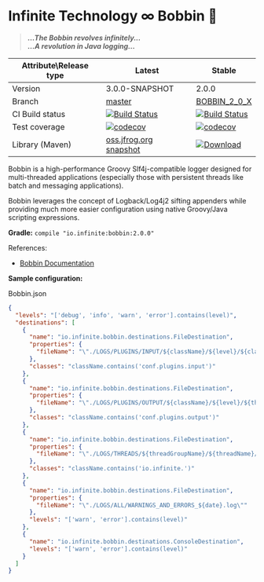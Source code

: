 # Infinite Technology ∞ Bobbin 📼

> ***...The Bobbin revolves infinitely...*** \
***...A revolution in Java logging...***

|Attribute\Release type|Latest|Stable|
|----------------------|------|------|
|Version|3.0.0-SNAPSHOT|2.0.0|
|Branch|[master](https://github.com/INFINITE-TECHNOLOGY/BOBBIN)|[BOBBIN_2_0_X](https://github.com/INFINITE-TECHNOLOGY/BOBBIN/tree/BOBBIN_2_0_X)|
|CI Build status|[![Build Status](https://travis-ci.com/INFINITE-TECHNOLOGY/BOBBIN.svg?branch=master)](https://travis-ci.com/INFINITE-TECHNOLOGY/BOBBIN)|[![Build Status](https://travis-ci.com/INFINITE-TECHNOLOGY/BOBBIN.svg?branch=BOBBIN_2_0_X)](https://travis-ci.com/INFINITE-TECHNOLOGY/BOBBIN)|
|Test coverage|[![codecov](https://codecov.io/gh/INFINITE-TECHNOLOGY/BOBBIN/branch/master/graphs/badge.svg)](https://codecov.io/gh/INFINITE-TECHNOLOGY/BOBBIN/branch/master/graphs)|[![codecov](https://codecov.io/gh/INFINITE-TECHNOLOGY/BOBBIN/branch/BOBBIN_2_0_X/graphs/badge.svg)](https://codecov.io/gh/INFINITE-TECHNOLOGY/BOBBIN/branch/BOBBIN_2_0_X/graphs)|
|Library (Maven)|[oss.jfrog.org snapshot](https://oss.jfrog.org/artifactory/webapp/#/artifacts/browse/tree/General/oss-snapshot-local/io/infinite/bobbin/3.0.0-SNAPSHOT)|[ ![Download](https://api.bintray.com/packages/infinite-technology/m2/bobbin/images/download.svg) ](https://bintray.com/infinite-technology/m2/bobbin/_latestVersion)|

Bobbin is a high-performance Groovy Slf4j-compatible logger designed for multi-threaded applications (especially those with persistent threads like batch and messaging applications).

Bobbin leverages the concept of Logback/Log4j2 sifting appenders while providing much more easier configuration using native Groovy/Java scripting expressions.

**Gradle:**
`compile "io.infinite:bobbin:2.0.0"`

References:
* [Bobbin Documentation](https://github.com/INFINITE-TECHNOLOGY/BOBBIN/wiki)


**Sample configuration:**

Bobbin.json

```json
{
  "levels": "['debug', 'info', 'warn', 'error'].contains(level)",
  "destinations": [
    {
      "name": "io.infinite.bobbin.destinations.FileDestination",
      "properties": {
        "fileName": "\"./LOGS/PLUGINS/INPUT/${className}/${level}/${className}_${level}.log\""
      },
      "classes": "className.contains('conf.plugins.input')"
    },
    {
      "name": "io.infinite.bobbin.destinations.FileDestination",
      "properties": {
        "fileName": "\"./LOGS/PLUGINS/OUTPUT/${className}/${level}/${threadName}_${level}_${date}.log\""
      },
      "classes": "className.contains('conf.plugins.output')"
    },
    {
      "name": "io.infinite.bobbin.destinations.FileDestination",
      "properties": {
        "fileName": "\"./LOGS/THREADS/${threadGroupName}/${threadName}/${level}/${threadName}_${level}_${date}.log\""
      },
      "classes": "className.contains('io.infinite.')"
    },
    {
      "name": "io.infinite.bobbin.destinations.FileDestination",
      "properties": {
        "fileName": "\"./LOGS/ALL/WARNINGS_AND_ERRORS_${date}.log\""
      },
      "levels": "['warn', 'error'].contains(level)"
    },
    {
      "name": "io.infinite.bobbin.destinations.ConsoleDestination",
      "levels": "['warn', 'error'].contains(level)"
    }
  ]
}
```
